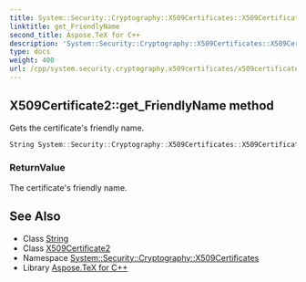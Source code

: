 ```yaml
---
title: System::Security::Cryptography::X509Certificates::X509Certificate2::get_FriendlyName method
linktitle: get_FriendlyName
second_title: Aspose.TeX for C++
description: 'System::Security::Cryptography::X509Certificates::X509Certificate2::get_FriendlyName method. Gets the certificate''s friendly name in C++.'
type: docs
weight: 400
url: /cpp/system.security.cryptography.x509certificates/x509certificate2/get_friendlyname/
---
```

## X509Certificate2::get_FriendlyName method


Gets the certificate's friendly name.

```cpp
String System::Security::Cryptography::X509Certificates::X509Certificate2::get_FriendlyName() const
```


### ReturnValue

The certificate's friendly name.

## See Also

* Class [String](../../../system/string/)
* Class [X509Certificate2](../)
* Namespace [System::Security::Cryptography::X509Certificates](../../)
* Library [Aspose.TeX for C++](../../../)
